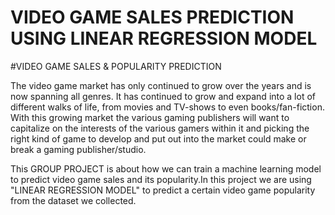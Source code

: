 # VIDEO GAME SALES PREDICTION USING LINEAR REGRESSION MODEL
#VIDEO GAME SALES & POPULARITY PREDICTION

The video game market has only continued to grow over the years and is now spanning all genres. It has continued to grow and expand into a lot of different walks of life, from movies and TV-shows to even books/fan-fiction. With this growing market the various gaming publishers will want to capitalize on the interests of the various gamers within it and picking the right kind of game to develop and put out into the market could make or break a gaming publisher/studio.


This GROUP PROJECT is about how we can train a machine learning model to predict video game sales and its popularity.In this project we are using "LINEAR REGRESSION MODEL" to predict a certain video game popularity from the dataset we collected.
